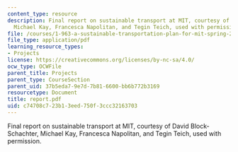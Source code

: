```yaml
---
content_type: resource
description: Final report on sustainable transport at MIT, courtesy of David Block-Schachter,
  Michael Kay, Francesca Napolitan, and Tegin Teich, used with permission.
file: /courses/1-963-a-sustainable-transportation-plan-for-mit-spring-2007/c74708c723b13eed750f3ccc32163703_report.pdf
file_type: application/pdf
learning_resource_types:
- Projects
license: https://creativecommons.org/licenses/by-nc-sa/4.0/
ocw_type: OCWFile
parent_title: Projects
parent_type: CourseSection
parent_uid: 37b5eda7-9e7d-7b81-6600-bb6b772b3169
resourcetype: Document
title: report.pdf
uid: c74708c7-23b1-3eed-750f-3ccc32163703
---
```

Final report on sustainable transport at MIT, courtesy of David Block-Schachter, Michael Kay, Francesca Napolitan, and Tegin Teich, used with permission.